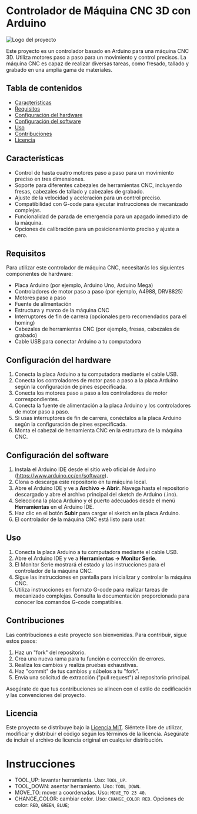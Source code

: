 # Controlador de Máquina CNC 3D con Arduino

![Logo del proyecto](./images/logo.png)

Este proyecto es un controlador basado en Arduino para una máquina CNC 3D. Utiliza motores paso a paso para un movimiento y control precisos. La máquina CNC es capaz de realizar diversas tareas, como fresado, tallado y grabado en una amplia gama de materiales.

## Tabla de contenidos
- [Características](#características)
- [Requisitos](#requisitos)
- [Configuración del hardware](#configuración-del-hardware)
- [Configuración del software](#configuración-del-software)
- [Uso](#uso)
- [Contribuciones](#contribuciones)
- [Licencia](#licencia)

## Características
- Control de hasta cuatro motores paso a paso para un movimiento preciso en tres dimensiones.
- Soporte para diferentes cabezales de herramientas CNC, incluyendo fresas, cabezales de tallado y cabezales de grabado.
- Ajuste de la velocidad y aceleración para un control preciso.
- Compatibilidad con G-code para ejecutar instrucciones de mecanizado complejas.
- Funcionalidad de parada de emergencia para un apagado inmediato de la máquina.
- Opciones de calibración para un posicionamiento preciso y ajuste a cero.

## Requisitos
Para utilizar este controlador de máquina CNC, necesitarás los siguientes componentes de hardware:

- Placa Arduino (por ejemplo, Arduino Uno, Arduino Mega)
- Controladores de motor paso a paso (por ejemplo, A4988, DRV8825)
- Motores paso a paso
- Fuente de alimentación
- Estructura y marco de la máquina CNC
- Interruptores de fin de carrera (opcionales pero recomendados para el homing)
- Cabezales de herramientas CNC (por ejemplo, fresas, cabezales de grabado)
- Cable USB para conectar Arduino a tu computadora

## Configuración del hardware
1. Conecta la placa Arduino a tu computadora mediante el cable USB.
2. Conecta los controladores de motor paso a paso a la placa Arduino según la configuración de pines especificada.
3. Conecta los motores paso a paso a los controladores de motor correspondientes.
4. Conecta la fuente de alimentación a la placa Arduino y los controladores de motor paso a paso.
5. Si usas interruptores de fin de carrera, conéctalos a la placa Arduino según la configuración de pines especificada.
6. Monta el cabezal de herramienta CNC en la estructura de la máquina CNC.

## Configuración del software
1. Instala el Arduino IDE desde el sitio web oficial de Arduino (https://www.arduino.cc/en/software).
2. Clona o descarga este repositorio en tu máquina local.
3. Abre el Arduino IDE y ve a **Archivo -> Abrir**. Navega hasta el repositorio descargado y abre el archivo principal del sketch de Arduino (.ino).
4. Selecciona la placa Arduino y el puerto adecuados desde el menú **Herramientas** en el Arduino IDE.
5. Haz clic en el botón **Subir** para cargar el sketch en la placa Arduino.
6. El controlador de la máquina CNC está listo para usar.

## Uso
1. Conecta la placa Arduino a tu computadora mediante el cable USB.
2. Abre el Arduino IDE y ve a **Herramientas -> Monitor Serie**.
3. El Monitor Serie mostrará el estado y las instrucciones para el controlador de la máquina CNC.
4. Sigue las instrucciones en pantalla para inicializar y controlar la máquina CNC.
5. Utiliza instrucciones en formato G-code para realizar tareas de mecanizado complejas. Consulta la documentación proporcionada para conocer los comandos G-code compatibles.

## Contribuciones
Las contribuciones a este proyecto son bienvenidas. Para contribuir, sigue estos pasos:

1. Haz un "fork" del repositorio.
2. Crea una nueva rama para tu función o corrección de errores.
3. Realiza los cambios y realiza pruebas exhaustivas.
4. Haz "commit" de tus cambios y súbelos a tu "fork".
5. Envía una solicitud de extracción ("pull request") al repositorio principal.

Asegúrate de que tus contribuciones se alineen con el estilo de codificación y las convenciones del proyecto.

## Licencia
Este proyecto se distribuye bajo la [Licencia MIT](LICENSE). Siéntete libre de utilizar, modificar y distribuir el código según los términos de la licencia. Asegúrate de incluir el archivo de licencia original en cualquier distribución.

# Instrucciones

- TOOL_UP: levantar herramienta. Uso: `TOOL_UP`.
- TOOL_DOWN: asentar herramiento. Uso: `TOOL_DOWN`.
- MOVE_TO: mover a coordenadas. Uso: `MOVE_TO 23 40`.
- CHANGE_COLOR: cambiar color. Uso: `CHANGE_COLOR RED`. Opciones de color: `RED`, `GREEN`, `BLUE`;
